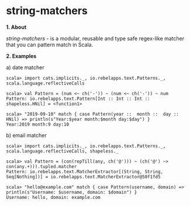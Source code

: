 # string-matchers

**1. About**

*string-matchers* - is a modular, reusable and type safe regex-like matcher that you can pattern match in Scala.

**2. Examples**

a) date matcher

```
scala> import cats.implicits._, io.rebelapps.text.Patterns._,  scala.language.reflectiveCalls

scala> val Pattern = (num <~ ch('-')) ~ (num <~ ch('-')) ~ num
Pattern: io.rebelapps.text.Pattern[Int :: Int :: Int :: shapeless.HNil] = <function1>

scala> "2019-09-10" match { case Pattern(year ::  month ::  day :: HNil) => println(s"Year:$year month:$month day:$day") }
Year:2019 month:9 day:10

```

b) email matcher

```
scala> import cats.implicits._, io.rebelapps.text.Patterns._,  scala.language.reflectiveCalls, shapeless._

scala> val Pattern = (con(repTill(any, ch('@'))) ~ (ch('@') ~> con(any.+))).tupled.matcher
Pattern: io.rebelapps.text.MatcherExtractor[(String, String, Seq[Nothing])] = io.rebelapps.text.MatcherExtractor@50f1fd5

scala> "hello@example.com" match { case Pattern(username, domain) => println(s"Username: $username, domain: $domain") }
Username: hello, domain: example.com

```
